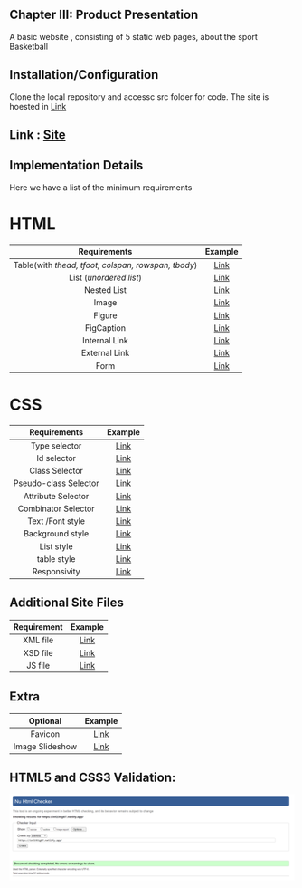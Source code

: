 ## Chapter III: Product Presentation

A basic website , consisting of 5 static web pages, about the sport Basketball

## Installation/Configuration

Clone the local repository and accessc src folder for code. The site is hoested in [Link](https://Netlify.com)

## Link : [Site](https://www.inf23tig07.netlify.app)


## Implementation Details

Here we have a list of the minimum requirements

# HTML

| Requirements | Example |
| :---: | :---: |
| Table(with _thead, tfoot, colspan, rowspan, tbody_) |    [Link](https://github.com/inf23tig07/inf23tig07/blob/main/src/regras.html#L47)   |
| List (*unordered list*)|      [Link](https://github.com/inf23tig07/inf23tig07/blob/main/src/portugal.html#L45)   |
| Nested List |    [Link](https://github.com/inf23tig07/inf23tig07/blob/main/src/jogadores.html#L38)   |
| Image |   [Link](https://github.com/inf23tig07/inf23tig07/blob/main/src/portugal.html#L16)   |
| Figure |   [Link](https://github.com/inf23tig07/inf23tig07/blob/main/src/jogadores.html#L40)   |
| FigCaption |   [Link](https://github.com/inf23tig07/inf23tig07/blob/main/src/jogadores.html#L42)   |
| Internal Link |    [Link](https://github.com/inf23tig07/inf23tig07/blob/main/src/jogadores.html#L23)   |
| External Link |    [Link](https://github.com/inf23tig07/inf23tig07/blob/main/src/portugal.html#L78)   |
| Form |    [Link](https://github.com/inf23tig07/inf23tig07/blob/main/src/contacto.html#L38)   |

# CSS 
| Requirements | Example |
| :---: | :---: |
| Type selector |   [Link](https://github.com/inf23tig07/inf23tig07/blob/main/src/css/styles.css#L8)   |
| Id selector |    [Link](https://github.com/inf23tig07/inf23tig07/blob/main/src/css/styles.css#L101)   |
| Class Selector |    [Link](https://github.com/inf23tig07/inf23tig07/blob/main/src/css/styles.css#L107)   |
| Pseudo-class Selector |   [Link](https://github.com/inf23tig07/inf23tig07/blob/main/src/css/styles.css#L203)   |
| Attribute Selector |    [Link](https://github.com/inf23tig07/inf23tig07/blob/main/src/css/styles.css#L556)   |
| Combinator Selector |    [Link](https://github.com/inf23tig07/inf23tig07/blob/main/src/css/styles.css#L373)   |
| Text /Font style |    [Link](https://github.com/inf23tig07/inf23tig07/blob/main/src/css/styles.css#L9)   |
| Background style |    [Link](https://github.com/inf23tig07/inf23tig07/blob/main/src/css/styles.css#L13)   |
| List style |    [Link](https://github.com/inf23tig07/inf23tig07/blob/main/src/css/styles.css#L354)   |
| table style |    [Link](https://github.com/inf23tig07/inf23tig07/blob/main/src/css/styles.css#L83)   |
| Responsivity |    [Link](https://github.com/inf23tig07/inf23tig07/blob/main/src/css/styles.css#L141)   |




## Additional Site Files
| Requirement |  Example |
| :---: | :---: |
| XML file |    [Link](https://github.com/inf23tig07/inf23tig07/blob/main/src/jogadores.xml)   |
| XSD file |    [Link](https://github.com/inf23tig07/inf23tig07/blob/main/src/jogadores.xsd)   |
| JS file |    [Link](https://github.com/inf23tig07/inf23tig07/blob/main/src/js/script.js)   |

## Extra
| Optional |  Example |
| :---: | :---: |
| Favicon |    [Link](https://github.com/inf23tig07/inf23tig07/blob/main/src/contacto.html#L9)   |
| Image Slideshow |    [Link](https://github.com/inf23tig07/inf23tig07/blob/main/src/contacto.html#L38)   |






## HTML5 and CSS3 Validation: 

![Validation](../img/W3.PNG)
